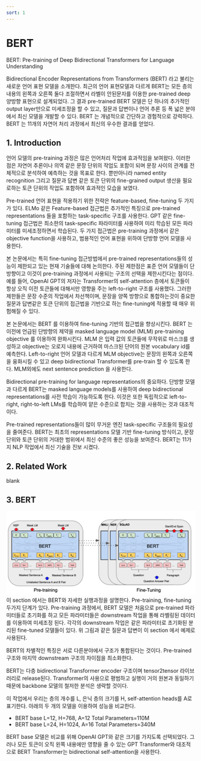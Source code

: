 ```yaml
---
sort: 1
---
```


# BERT  
BERT: Pre-training of Deep Bidirectional Transformers for Language Understanding  

Bidirectional Encoder Representations from Transformers (BERT) 라고 불리는 새로운 언어 표현 모델을 소개한다. 최근의 언어 표현모델과 다르게 BERT는 모든 층의 내용의 왼쪽과 오른쪽 둘다 조절하면서  라벨이 안된문자를 이용한 pre-trained deep 양방향 표현으로 설계되었다. 그 결과 pre-trained BERT 모델은 단 하나의 추가적인 output layer만으로 미세조정을 할 수 있고, 질문과 답변이나 언어 추론 등 폭 넓은 분야에서 최신 모델을 개발할 수 있다. BERT 는 개념적으로 간단하고 경험적으로 강력하다. BERT 는 11개의 자연어 처리 과정에서 최신의 우수한 결과를 얻었다.  

## 1. Introduction  
언어 모델의 pre-training 과정은 많은 언어처리 작업에 효과적임을 보여왔다. 이러한 점은 자연어 추론이나 의역 같은 문장 단위의 작업도 포함이 되며 문장 사이의 관계를 전체적으로 분석하여 예측하는 것을 목표로 한다. 뿐만아니라 named entity recognition 그리고 질문과 답변 같은 토큰 단위의 fine-grained output 생산을 필요로하는 토큰 단위의 작업도 포함하여 효과적인 모습을 보였다.  

Pre-trained 언어 표현을 적용하기 위한 전략은 feature-based, fine-tuning 두 가지가 있다. ELMo 같은 Feature-based 접근법은 추가적인 특징으로 pre-trained representations 들을 포함하는 task-specific 구조를 사용한다. GPT 같은 fine-tuning 접근법은 최소한의 task-specific 파라미터를 사용하여 미리 학습된 모든 파라미터를 미세조정하면서 학습된다. 두 가지 접근법은 pre-training 과정에서 같은 objective function을 사용하고, 범용적인 언어 표현을 위하여 단방향 언어 모델을 사용한다.  

본 논문에서는 특히 fine-tuning 접근방법에서 pre-trained representations들의 성능이 제한되고 있는 현재 기술들에 대해 논의한다. 주된 제한점은 표준 언어 모델들이 단방향이고 이것이 pre-training 과정에서 사용되는 구조의 선택을 제한시킨다는 점이다. 예를 들어, OpenAI GPT의 저자는 Transformer의 self-attention 층에서 토큰들이 항상 오직 이전 토큰들에 대해서만 영향을 주는 left-to-right 구조를 사용했다. 그러한 제한들은 문장 수준의 작업에서 차선책이며, 문장을 양쪽 방향으로 통합하는것이 중요한 질문과 답변같은 토큰 단위의 접근법을 기반으로 하는 fine-tuning에 적용할 때 매우 위험해질 수 있다.  

본 논문에서는 BERT 를 이용하여 fine-tuning 기반의 접근법을 향상시킨다. BERT 는 이전에 언급된 단방향의 제약을 masked language model (MLM) pre-training objective 를 이용하여 완화시킨다. MLM 은 입력 값의 토큰들에 무작위로 마스크를 생성하고 objective는 오로지 내용에 근거하여 마스크된 단어의 원본 vocabulary id를 예측한다. Left-to-right 언어 모델과 다르게 MLM objective는 문장의 왼쪽과 오른쪽을 융화시킬 수 있고 deep bidirectional Transformer를 pre-train 할 수 있도록 한다. MLM외에도 next sentence prediction 을 사용한다.  

Bidirectional pre-training for language representations의 중요하다. 단방향 모델과 다르게 BERT는 masked language models를 사용하여 deep bidirectional representations를 사전 학습이 가능하도록 한다. 이것은 또한 독립적으로 left-to-right, right-to-left LMs를 학습하여 얕은 수준으로 합치는 것을 사용하는 것과 대조적이다.  

Pre-trained representations들이 많이 무거운 엔진 task-specific 구조들의 필요성을 줄여준다. BERT는 최초의 representations 모델 기반 fine-tuning 방식이고, 문장 단위와 토큰 단위의 거대한 범위에서 최신 수준의 좋은 성능을 보여준다. BERT는 11가지 NLP 작업에서 최신 기술을 진보 시켰다.  

## 2. Related Work  
blank  

## 3. BERT  
![Overall](../../static/BERT/BERT_overall.png)  
이 section 에서는 BERT와 자세한 실행과정을 설명한다. Pre-training, fine-tuning 두가지 단계가 있다. Pre-training 과정에서, BERT 모델은 처음으로 pre-trained 파라미터들로 초기화를 하고 모든 파라미터들은 downstream 작업을 통해 라벨링된 데이터를 이용하여 미세조정 된다. 각각의 downstream 작업은 같은 파라미터로 초기화된 분리된 fine-tuned 모델들이 있다. 위 그림과 같은 질문과 답변이 이 section 에서 예제로 사용된다.  

BERT의 차별적인 특징은 서로 다른분야에서 구조가 통합된다는 것이다. Pre-trained 구조와 마지막 downstream 구조의 차이점을 최소화한다.  

BERT는 다층 bidirectional Transformer encoder 구조이며 tensor2tensor 라이브러리로 release된다. Transformer의 사용으로 평범하고 실행이 거의 원본과 동일하기 때문에 backbone 모델의 철저한 분석은 생략할 것이다.  

이 작업에서 우리는 층의 개수를 L, 은닉 층의 크기를 H, self-attention heads를 A로 표기한다. 아래의 두 개의 모델을 이용하여 성능을 비교한다.  

- BERT base L=12, H=768, A=12 Total Parameters=110M  
- BERT base L=24, H=1024, A=16 Total Parameters=340M  

BERT base 모델은 비교를 위해 OpenAI GPT와 같은 크기를 가지도록 선택되었다. 그러나 모든 토큰이 오직 왼쪽 내용에만 영향을 줄 수 있는 GPT Transformer와 대조적으로 BERT Transformer는 bidirectional self-attention을 사용한다.